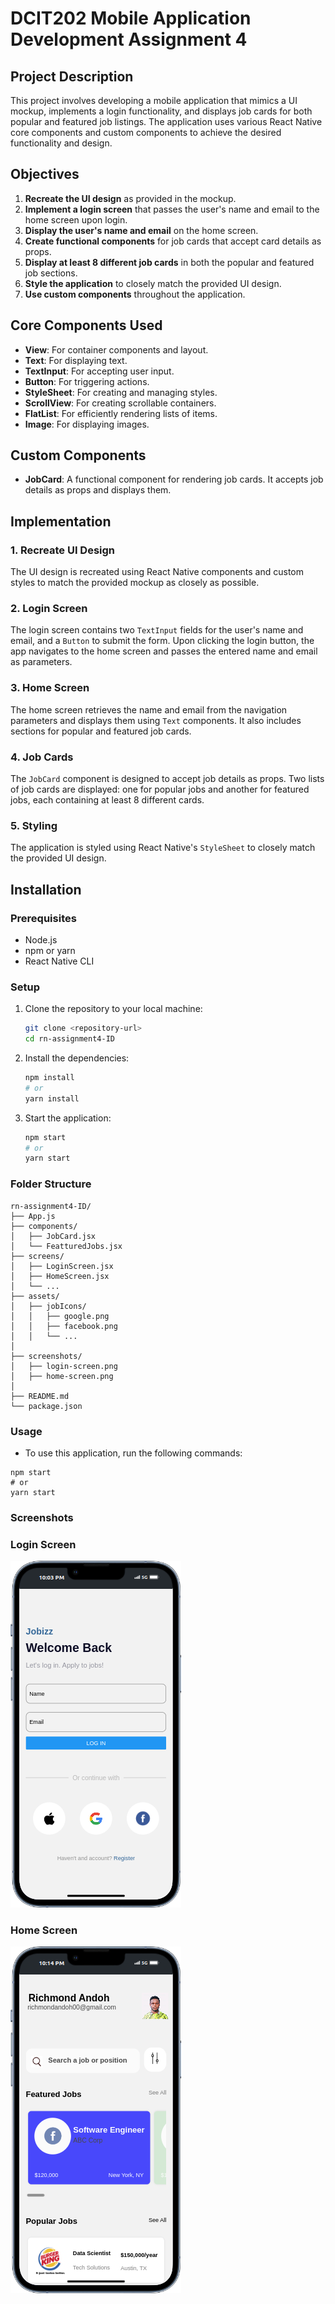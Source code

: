 # DCIT202 Mobile Application Development Assignment 4

## Project Description

This project involves developing a mobile application that mimics a UI mockup, implements a login functionality, and displays job cards for both popular and featured job listings. The application uses various React Native core components and custom components to achieve the desired functionality and design.

## Objectives

1. **Recreate the UI design** as provided in the mockup.
2. **Implement a login screen** that passes the user's name and email to the home screen upon login.
3. **Display the user's name and email** on the home screen.
4. **Create functional components** for job cards that accept card details as props.
5. **Display at least 8 different job cards** in both the popular and featured job sections.
6. **Style the application** to closely match the provided UI design.
7. **Use custom components** throughout the application.

## Core Components Used

- **View**: For container components and layout.
- **Text**: For displaying text.
- **TextInput**: For accepting user input.
- **Button**: For triggering actions.
- **StyleSheet**: For creating and managing styles.
- **ScrollView**: For creating scrollable containers.
- **FlatList**: For efficiently rendering lists of items.
- **Image**: For displaying images.

## Custom Components

- **JobCard**: A functional component for rendering job cards. It accepts job details as props and displays them.

## Implementation

### 1. Recreate UI Design

The UI design is recreated using React Native components and custom styles to match the provided mockup as closely as possible.

### 2. Login Screen

The login screen contains two `TextInput` fields for the user's name and email, and a `Button` to submit the form. Upon clicking the login button, the app navigates to the home screen and passes the entered name and email as parameters.

### 3. Home Screen

The home screen retrieves the name and email from the navigation parameters and displays them using `Text` components. It also includes sections for popular and featured job cards.

### 4. Job Cards

The `JobCard` component is designed to accept job details as props. Two lists of job cards are displayed: one for popular jobs and another for featured jobs, each containing at least 8 different cards.

### 5. Styling

The application is styled using React Native's `StyleSheet` to closely match the provided UI design.

## Installation

### Prerequisites

- Node.js
- npm or yarn
- React Native CLI

### Setup

1. Clone the repository to your local machine:

    ```bash
    git clone <repository-url>
    cd rn-assignment4-ID
    ```

2. Install the dependencies:

    ```bash
    npm install
    # or
    yarn install
    ```

3. Start the application:

    ```bash
    npm start
    # or
    yarn start
    ```

### Folder Structure

```plaintext
rn-assignment4-ID/
├── App.js
├── components/
│   ├── JobCard.jsx
│   └── FeatturedJobs.jsx
├── screens/
│   ├── LoginScreen.jsx
│   ├── HomeScreen.jsx
│   └── ...
├── assets/
│   ├── jobIcons/
│   │   ├── google.png
│   │   ├── facebook.png
│   │   └── ...
│  
├── screenshots/
│   ├── login-screen.png
│   ├── home-screen.png
│   
├── README.md
└── package.json

```

### Usage
- To use this application, run the following commands:
```
npm start
# or
yarn start

```

### Screenshots

### Login Screen
![Screenshot1](assets/screenshot1.png)


### Home Screen
![Screenshot2](assets/screenshot2.png)
